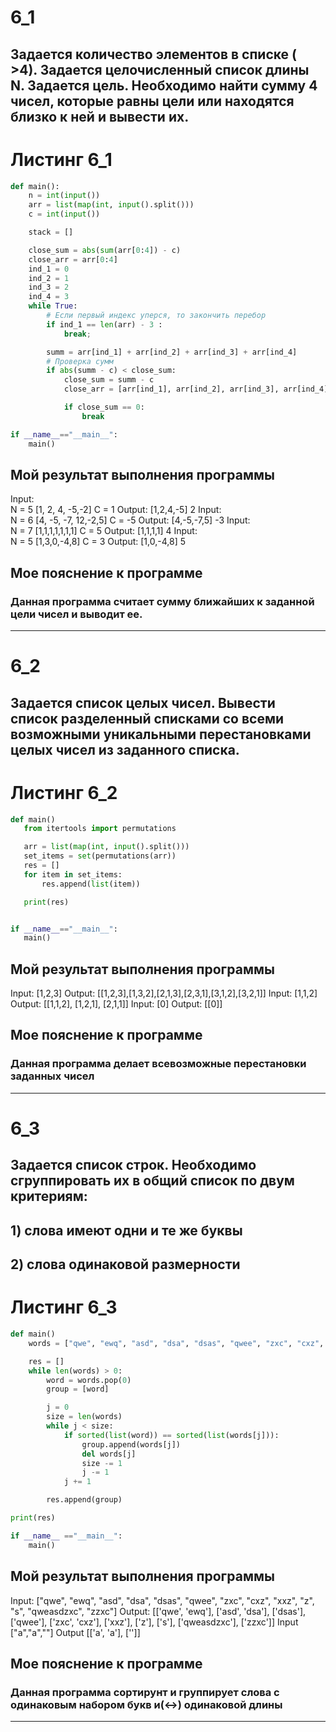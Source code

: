 # 6_1

## Задается количество элементов в списке ( >4). Задается целочисленный список длины N. Задается цель. Необходимо найти сумму 4 чисел, которые равны цели или находятся близко к ней и вывести их.  

# Листинг 6_1
```py
def main():
    n = int(input())
    arr = list(map(int, input().split()))
    c = int(input())

    stack = []

    close_sum = abs(sum(arr[0:4]) - c)
    close_arr = arr[0:4]
    ind_1 = 0
    ind_2 = 1
    ind_3 = 2
    ind_4 = 3
    while True:
        # Если первый индекс уперся, то закончить перебор
        if ind_1 == len(arr) - 3 :
            break;

        summ = arr[ind_1] + arr[ind_2] + arr[ind_3] + arr[ind_4]
        # Проверка сумм
        if abs(summ - c) < close_sum:
            close_sum = summ - c
            close_arr = [arr[ind_1], arr[ind_2], arr[ind_3], arr[ind_4]]

            if close_sum == 0:
                break

if __name__=="__main__":
    main()
```
## Мой результат выполнения программы
Input:  
N = 5
[1, 2, 4, -5,-2] 
C = 1
Output:
[1,2,4,-5]
2
Input:  
N = 6
[4, -5, -7, 12,-2,5]
C = -5
Output:
[4,-5,-7,5]
-3
Input:  
N = 7
[1,1,1,1,1,1,1]
C = 5
Output:
[1,1,1,1]
4
Input:  
N = 5
[1,3,0,-4,8]
C = 3
Output:
[1,0,-4,8]
5

## Мое пояснение к программе
### Данная программа считает сумму ближайших к заданной цели чисел и выводит ее.
____
 
 # 6_2
 ## Задается список целых чисел. Вывести список разделенный списками со всеми возможными уникальными перестановками целых чисел из заданного списка.
 
 # Листинг 6_2
 ```py
 def main()
    from itertools import permutations

    arr = list(map(int, input().split()))
    set_items = set(permutations(arr))
    res = []
    for item in set_items:
        res.append(list(item))

    print(res)


if __name__=="__main__":
    main()
```
## Мой результат выполнения программы
Input:
[1,2,3]
Output:
[[1,2,3],[1,3,2],[2,1,3],[2,3,1],[3,1,2],[3,2,1]]
Input:
[1,1,2]
Output:
[[1,1,2], [1,2,1], [2,1,1]]
Input:
[0]
Output:
[[0]]

## Мое пояснение к программе
### Данная программа делает всевозможные перестановки заданных чисел
____

# 6_3
## Задается список строк.  Необходимо сгруппировать их в общий список по двум критериям:
## 1) слова имеют одни и те же буквы
## 2) слова одинаковой размерности

# Листинг 6_3
```py
def main()
    words = ["qwe", "ewq", "asd", "dsa", "dsas", "qwee", "zxc", "cxz", "xxz", "z", "s", "qweasdzxc", "zzxc"]

    res = []
    while len(words) > 0:
        word = words.pop(0)
        group = [word]

        j = 0
        size = len(words)
        while j < size:
            if sorted(list(word)) == sorted(list(words[j])):
                group.append(words[j])
                del words[j]
                size -= 1
                j -= 1
            j += 1

        res.append(group)

print(res)

if __name__ =="__main__":
    main()
```
## Мой результат выполнения программы
Input:
["qwe", "ewq", "asd", "dsa", "dsas", "qwee", "zxc", "cxz", "xxz", "z", "s", "qweasdzxc", "zzxc"]
Output:
[['qwe', 'ewq'], ['asd', 'dsa'], ['dsas'], ['qwee'], ['zxc', 'cxz'], ['xxz'], ['z'], ['s'], ['qweasdzxc'], ['zzxc']]
Input
["a","a",""]
Output
[['a', 'a'], ['']]

## Мое пояснение к программе
### Данная программа сортирунт и группирует слова с одинаковым набором букв и(<->) одинаковой длины
____


 


